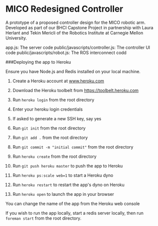 MICO Redesigned Controller
===========

A prototype of a proposed controller design for the MICO robotic arm. Developed as part of our BHCI Capstone Project in partnership with Laura Herlant and Tekin Mericli of the Robotics Institute at Carnegie Mellon University.

app.js: The server code
public/javascripts/controller.js: The controller UI code
public/javascripts/robot.js: The ROS interconnect codd

###Deploying the app to Heroku

Ensure you have Node.js and Redis installed on your local machine.

1. Create a Heroku account at www.heroku.com

2. Download the Heroku toolbelt from https://toolbelt.heroku.com

3. Run `heroku login` from the root directory

4. Enter your heroku login credentials

5. If asked to generate a new SSH key, say yes

6. Run `git init` from the root directory

7. Run `git add .` from the root directory

8. Run `git commit -m "initial commit"` from the root directory

9. Run `heroku create` from the root directory

10. Run `git push heroku master` to push the app to Heroku

11. Run `heroku ps:scale web=1` to start a Heroku dyno

12. Run `heroku restart` to restart the app's dyno on Heroku

13. Run `heroku open` to launch the app in your browser

You can change the name of the app from the Heroku web console

If you wish to run the app locally, start a redis server locally, then run `foreman start` from the root directory.